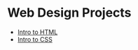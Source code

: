 # Web Design Projects

<ul>
    <li><a href="intro_html/index.html" target="_blank">Intro to HTML</a></li>
     <li><a href="intro_css/index.html" target="_blank">Intro to CSS</a></li>
</ul>